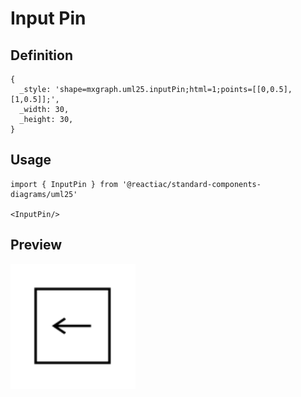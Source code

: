 # Input Pin

## Definition

```
{
  _style: 'shape=mxgraph.uml25.inputPin;html=1;points=[[0,0.5],[1,0.5]];',
  _width: 30,
  _height: 30,
}
```

## Usage

```
import { InputPin } from '@reactiac/standard-components-diagrams/uml25'

<InputPin/>
```

## Preview

<img src="./input-pin.png" width="200"/>

